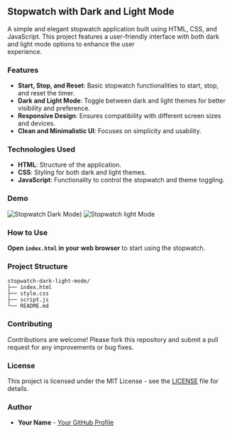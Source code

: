 ## Stopwatch with Dark and Light Mode
  A simple and elegant stopwatch application built using HTML, CSS, and JavaScript. This project features a user-friendly interface with both dark and light mode options to enhance the user       
  experience.

### Features
  
  - **Start, Stop, and Reset**: Basic stopwatch functionalities to start, stop, and reset the timer.
  - **Dark and Light Mode**: Toggle between dark and light themes for better visibility and preference.
  - **Responsive Design**: Ensures compatibility with different screen sizes and devices.
  - **Clean and Minimalistic UI**: Focuses on simplicity and usability.

### Technologies Used

  - **HTML**: Structure of the application.
  - **CSS**: Styling for both dark and light themes.
  - **JavaScript**: Functionality to control the stopwatch and theme toggling.

### Demo
  ![Stopwatch Dark Mode](https://github.com/vamsi-7coder7/CODSOFT_TASK3_CALCULATOR-/assets/141996043/27de61f6-b7a8-4d2f-9d44-944696fcc108))
  ![Stopwatch light Mode](https://github.com/vamsi-7coder7/CODSOFT_TASK3_CALCULATOR-/assets/141996043/fdd05636-f091-4c95-8cc3-1a6f682f9c7a)


  
### How to Use
 **Open `index.html` in your web browser** to start using the stopwatch.

### Project Structure

  ```plaintext
  stopwatch-dark-light-mode/
  ├── index.html
  ├── style.css
  ├── script.js
  └── README.md
  ```

### Contributing

  Contributions are welcome! Please fork this repository and submit a pull request for any improvements or bug fixes.

### License

  This project is licensed under the MIT License - see the [LICENSE](LICENSE) file for details.

### Author

- **Your Name** - [Your GitHub Profile](https://github.com/yourusername)

